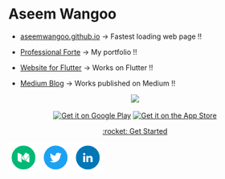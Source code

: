 # Aseem Wangoo

- [aseemwangoo.github.io](https://aseemwangoo.github.io/) -> Fastest loading web page !!  

- [Professional Forte](https://aseemwangoo.github.io/portfolio/#/) -> My portfolio !!

- [Website for Flutter](https://flatteredwithflutter.com/) -> Works on Flutter !!

- [Medium Blog](https://medium.com/@aseemwangoo) -> Works published on Medium !!

<p align="center">
<img width="800px"  src="https://i.imgur.com/P21Hk0u.png">
</p>
<p align="center">
<a target="_blank" href='http://bit.ly/2GDr18N'><img alt='Get it on Google Play' src='https://goldtonemusicgroup.com/img/goldtone/main-page/news/playstore-badge.png' height='48px'/></a>
<a target="_blank" href='https://apple.co/2YC0Zgb'><img alt='Get it on the App Store' src='https://upload.wikimedia.org/wikipedia/commons/thumb/3/3c/Download_on_the_App_Store_Badge.svg/1280px-Download_on_the_App_Store_Badge.svg.png' height='48px'/></a>

</p>
<p align="center"><a href="#getting-started">:rocket: Get Started</a></p>

<a href="https://medium.com/@aseemwangoo"><img src="https://github.com/aritraroy/social-icons/blob/master/medium-icon.png?raw=true" width="60"></a>
<a href="https://twitter.com/aseemwangoo"><img src="https://github.com/aritraroy/social-icons/blob/master/twitter-icon.png?raw=true" width="60"></a>
<a href="https://www.linkedin.com/in/aseemwangoo"><img src="https://github.com/aritraroy/social-icons/blob/master/linkedin-icon.png?raw=true" width="60"></a>


